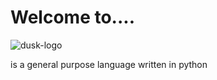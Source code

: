# Welcome to....


![dusk-logo](https://github.com/penguinsnake/dusk-Fakedrift/assets/127430703/f5024f40-09e6-4526-a04c-09185ddc5900)





is a general purpose language written in python
